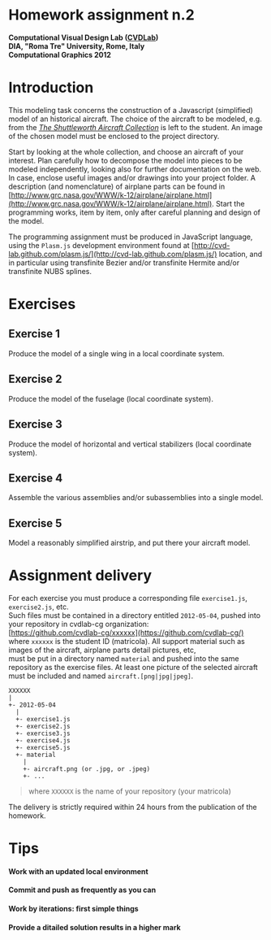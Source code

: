 # Homework assignment n.2
**Computational Visual Design Lab ([CVDLab](https://github.com/cvd-lab))**  
**DIA, "Roma Tre" University, Rome, Italy**  
**Computational Graphics 2012**  

# Introduction

This modeling task concerns the construction of a Javascript (simplified) model of an historical aircraft. 
The choice of the aircraft to be modeled, e.g. from the [*The Shuttleworth Aircraft Collection*](http://www.shuttleworth.org/shuttleworth-collection/aircraft.asp) is left to the student. 
An image of the chosen model must be enclosed to the project directory.  

Start by looking at the whole collection, and choose an aircraft of your interest. Plan carefully how to decompose the model into pieces to be modeled independently, looking also for further documentation on the web. In case, enclose useful images and/or drawings into your project folder. A description (and nomenclature) of airplane parts can be found in [http://www.grc.nasa.gov/WWW/k-12/airplane/airplane.html](http://www.grc.nasa.gov/WWW/k-12/airplane/airplane.html).
Start the programming works, item by item, only after careful planning and design of the model. 

The programming assignment must be produced in JavaScript language, using the `Plasm.js` development environment found at [http://cvd-lab.github.com/plasm.js/](http://cvd-lab.github.com/plasm.js/) location, and in particular using transfinite Bezier and/or transfinite Hermite and/or transfinite NUBS splines.


# Exercises

## Exercise 1

Produce the model of a single wing in a local coordinate system.

## Exercise 2

Produce the model of the fuselage (local coordinate system).

## Exercise 3

Produce the model of horizontal and vertical stabilizers (local coordinate system).

## Exercise 4

Assemble the various assemblies and/or subassemblies into a single model. 

## Exercise 5

Model a reasonably simplified airstrip, and put there your aircraft model.

# Assignment delivery

For each exercise you must produce a corresponding file `exercise1.js`, `exercise2.js`, etc.  
Such files must be contained in a directory entitled `2012-05-04`, pushed into your repository in cvdlab-cg organization:  
[https://github.com/cvdlab-cg/xxxxxx](https://github.com/cvdlab-cg/) where `xxxxxx` is the student ID  (matricola). 
All support material such as images of the aircraft, airplane parts detail pictures, etc,  
must be put in a directory named `material` and pushed into the same repository as the exercise files.
At least one picture of the selected aircraft must be included and named `aircraft.[png|jpg|jpeg]`.


```
XXXXXX
|
+- 2012-05-04
  |
  +- exercise1.js
  +- exercise2.js
  +- exercise3.js
  +- exercise4.js
  +- exercise5.js
  +- material
    |
    +- aircraft.png (or .jpg, or .jpeg)
    +- ...
```

> where `XXXXXX` is the name of your repository (your matricola)

The delivery is strictly required within 24 hours from the publication of the homework.

# Tips

#### Work with an updated local environment

#### Commit and push as frequently as you can

#### Work by iterations: first simple things

#### Provide a ditailed solution results in a higher mark
